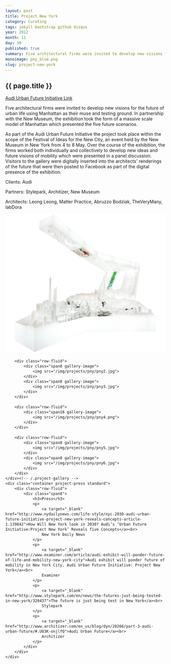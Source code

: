 ```yaml
---
layout: post
title: Project New York
category: Curating
tags: jekyll bootstrap github disqus
year: 2012
month: 11
day: 30
published: true
summary: Five architectural firms were invited to develop new visions for the future of urban life using Manhattan as their muse and testing ground. In partnership with the New Museum, the exhibition took the form of a massive scale model of Manhattan which presented the five future scenarios.
monoimage: pny_blue.png
slug: project-new-york
---
```


<div class="container project-page">
	<div class="row-fluid project-header">	
		<div class="span8 offset4">
		  <h2>{{ page.title }}</h2>
		  <div class="project-links standard">
		  	<a class="inline" href="http://audi-urban-future-initiative.com/en/award/award-2010/partner-new-york-2011/project-new-york-architizer.html" target="_blank">Audi Urban Future Initiative Link</a>
		  </div><!-- /.project-links -->
		  <div class="project-description">
		  	<p>Five architectural firms were invited to develop new visions for the future of urban life using Manhattan as their muse and testing ground. In partnership with the New Museum, the exhibition took the form of a massive scale model of Manhattan which presented the five future scenarios.</p>
		  	<p>As part of the Audi Urban Future Initiative the project took place within the scope of the Festival of Ideas for the New City, an event held by the New Museum in New York from 4 to 8 May. Over the course of the exhibition, the firms worked both individually and collectively to develop new ideas and future visions of mobility which were presented in a panel discussion. Visitors to the gallery were digitally inserted into the architects' renderings of the future that were then posted to Facebook as part of the digital presence of the exhibition.</p>
		  </div><!-- /.project-description -->
		  <div class="project-addendum">
		  	<p>Clients: Audi</p>
			<p>Partners: Stylepark, Architizer, New Museum</p>
			<p>Architects: Leong Leong, Matter Practice, Abruzzo Bodziak, TheVeryMany, labDora</p>
		  </div><!-- /.project-addendum -->
		</div><!-- /.span8 -->
	</div><!-- /.project-header -->
	<div class="container project-gallery">
		<div class="row-fluid">
			<div class="span16 gallery-image">
				<img src="/img/projects/pny/pny1.png">
			</div>
		</div>

		<div class="row-fluid">
			<div class="span8 gallery-image">
				<img src="/img/projects/pny/pny2.jpg">
			</div>
			<div class="span8 gallery-image">
				<img src="/img/projects/pny/pny3.jpg">
			</div>
		</div>

		<div class="row-fluid">
			<div class="span16 gallery-image">
				<img src="/img/projects/pny/pny4.png">
			</div>
		</div>

		<div class="row-fluid">
			<div class="span8 gallery-image">
				<img src="/img/projects/pny/pny5.jpg">
			</div>
			<div class="span8 gallery-image">
				<img src="/img/projects/pny/pny6.jpg">
			</div>
		</div>
	</div><!-- /.project-gallery -->
	<div class="container project-press standard">
		<div class="row-fluid">
			<div class="span8">
				<h3>Press</h3>
				<p>
					<a target="_blank" href="http://www.nydailynews.com/life-style/nyc-2030-audi-urban-future-initiative-project-new-york-reveals-concepts-article-1.139842">How Will New York look in 2030? Audi’s ‘Urban Future Initiative:Project New York’ Reveals five Concepts</a><br>
					New York Daily News
				</p>
				<p>
					<a target="_blank" href="http://www.examiner.com/article/audi-exhibit-will-ponder-future-of-life-and-mobility-new-york-city">Audi exhibit will ponder future of mobility in New York City, Audi Urban Future Initiative: Project New York</a><br>
					Examiner
				</p>
				<p>
					<a target="_blank" href="http://www.stylepark.com/en/news/the-futures-just-being-tested-in-new-york/320437">The future is just being test in New York</a><br>
					Stylepark
				</p>
				<p>
					<a target="_blank" href="http://www.architizer.com/en_us/blog/dyn/20266/part-3-audi-urban-future/#.UO3K-onjlfQ">Audi Urban Future</a><br>
					Architizer
				</p>
			</div>
		</div>
	</div>
</div><!-- /.container .project-page -->

